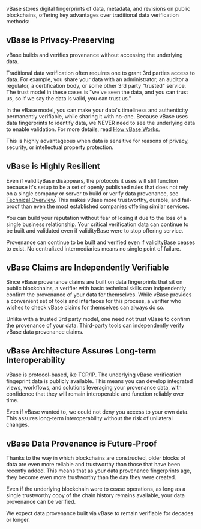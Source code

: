 vBase stores digital fingerprints of data, metadata, and revisions on public blockchains, offering key advantages over traditional data verification methods:

## vBase is Privacy-Preserving

vBase builds and verifies provenance without accessing the underlying data.

Traditional data verification often requires one to grant 3rd parties access to data. For example, you share your data with an administrator, an auditor a regulator, a certification body, or some other 3rd party "trusted" service. The trust model in these cases is "we've seen the data, and you can trust us, so if we say the data is valid, you can trust us." 

In the vBase model, you can make your data's timeliness and authenticity permanently verifiable, while sharing it with no-one. Because vBase uses data fingerprints to identify data, we NEVER need to see the underlying data to enable validation. For more details, read [How vBase Works.](how-vbase-works.md)

This is highly advantageous when data is sensitive for reasons of privacy, security, or intellectual property protection. 


## vBase is Highly Resilient 

Even if validityBase disappears, the protocols it uses will still function because it's setup to be a set of openly published rules that does not rely on a single company or server to build or verify data provenance, see [Technical Overview](technical-overview.md). This makes vBase more trustworthy, durable, and fail-proof than even the most established companies offering similar services.

You can build your reputation without fear of losing it due to the loss of a single business relationship. Your critical verification data can continue to be built and validated even if validityBase were to stop offering service. 

Provenance can continue to be built and verified even if validityBase ceases to exist. No centralized intermediaries means no single point of failure.


## vBase Claims are Independently Verifiable

Since vBase provenance claims are built on data fingerprints that sit on public blockchains, a verifier with basic technical skills can indpendently confirm the provenance of your data for themselves. While vBase provides a convenient set of tools and interfaces for this process, a verifier who wishes to check vBase claims for themselves can always do so. 

Unlike with a trusted 3rd party model, one need not trust vBase to confirm the provenance of your data. Third-party tools can independently verify vBase data provenance claims.


## vBase Architecture Assures Long-term Interoperability 

vBase is protocol-based, ike TCP/IP. The underlying vBase verification fingeprint data is publicly available. This means you can develop integrated views, workflows, and solutions leveraging your provenance data, with confidence that they will remain interoperable and function reliably over time. 

Even if vBase wanted to, we could not deny you access to your own data. This assures long-term interoperability without the risk of unilateral changes.


## vBase Data Provenance is Future-Proof

Thanks to the way in which blockchains are constructed, older blocks of data are even more reliable and trustworthy than those that have been recently added. This means that as your data provenance fingerprints age, they become even more trustworthy than the day they were created. 

Even if the underlying blockchain were to cease operations, as long as a single trustworthy copy of the chain history remains available, your data provenance can be verified. 

We expect data provenance built via vBase to remain verifiable for decades or longer. 